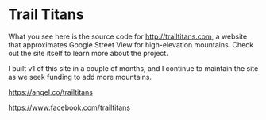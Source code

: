 # Trail Titans

What you see here is the source code for http://trailtitans.com, a website that approximates Google Street View for high-elevation mountains. Check out the site itself to learn more about the project.

I built v1 of this site in a couple of months, and I continue to maintain the site as we seek funding to add more mountains.

https://angel.co/trailtitans 

https://www.facebook.com/trailtitans
